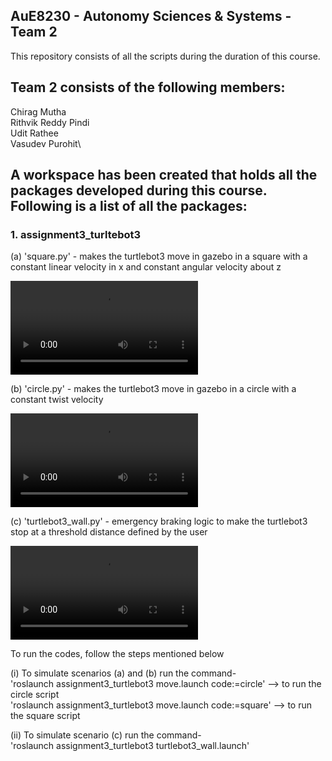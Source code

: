 ## AuE8230 - Autonomy Sciences & Systems - Team 2

This repository consists of all the scripts during the duration of this course.

## Team 2 consists of the following members:
Chirag Mutha\
Rithvik Reddy Pindi\
Udit Rathee\
Vasudev Purohit\

## A workspace has been created that holds all the packages developed during this course. Following is a list of all the packages:

### 1. assignment3_turltebot3

(a) 'square.py' - makes the turtlebot3 move in gazebo in a square with a constant linear velocity in x and constant angular velocity about z

![](https://github.com/vasudevpurohit/AUE8230Spring22_Team2/blob/master/AUE8230_WS/src/assignment3_turtlebot3/videos/square.mkv)

(b) 'circle.py' - makes the turtlebot3 move in gazebo in a circle with a constant twist velocity

![](https://github.com/vasudevpurohit/AUE8230Spring22_Team2/blob/master/AUE8230_WS/src/assignment3_turtlebot3/videos/circle.webm)

(c) 'turtlebot3_wall.py' - emergency braking logic to make the turtlebot3 stop at a threshold distance defined by the user

![](https://github.com/vasudevpurohit/AUE8230Spring22_Team2/blob/master/AUE8230_WS/src/assignment3_turtlebot3/videos/emergency_brake.mkv)

To run the codes, follow the steps mentioned below

(i) To simulate scenarios (a) and (b) run the command-<br /> 
'roslaunch assignment3_turtlebot3 move.launch code:=circle' --> to run the circle script\
'roslaunch assignment3_turtlebot3 move.launch code:=square' --> to run the square script

(ii) To simulate scenario (c) run the command-\
'roslaunch assignment3_turtlebot3 turtlebot3_wall.launch'
